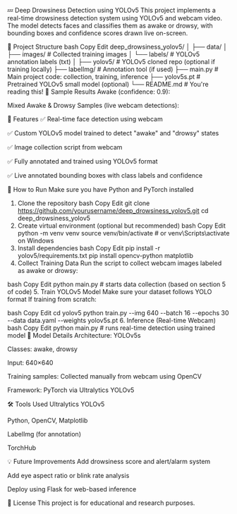 💤 Deep Drowsiness Detection using YOLOv5
This project implements a real-time drowsiness detection system using YOLOv5 and webcam video. The model detects faces and classifies them as awake or drowsy, with bounding boxes and confidence scores drawn live on-screen.


📂 Project Structure
bash
Copy
Edit
deep_drowsiness_yolov5/
│
├── data/
│   ├── images/       # Collected training images
│   └── labels/       # YOLOv5 annotation labels (txt)
│
├── yolov5/           # YOLOv5 cloned repo (optional if training locally)
├── labelImg/         # Annotation tool (if used)
├── main.py           # Main project code: collection, training, inference
├── yolov5s.pt        # Pretrained YOLOv5 small model (optional)
└── README.md         # You're reading this!
📸 Sample Results
Awake (confidence: 0.9):


Mixed Awake & Drowsy Samples (live webcam detections):


🔧 Features
✅ Real-time face detection using webcam

✅ Custom YOLOv5 model trained to detect "awake" and "drowsy" states

✅ Image collection script from webcam

✅ Fully annotated and trained using YOLOv5 format

✅ Live annotated bounding boxes with class labels and confidence

🚀 How to Run
Make sure you have Python and PyTorch installed

1. Clone the repository
bash
Copy
Edit
git clone https://github.com/yourusername/deep_drowsiness_yolov5.git
cd deep_drowsiness_yolov5
2. Create virtual environment (optional but recommended)
bash
Copy
Edit
python -m venv venv
source venv/bin/activate  # or venv\Scripts\activate on Windows
3. Install dependencies
bash
Copy
Edit
pip install -r yolov5/requirements.txt
pip install opencv-python matplotlib
4. Collect Training Data
Run the script to collect webcam images labeled as awake or drowsy:

bash
Copy
Edit
python main.py  # starts data collection (based on section 5 of code)
5. Train YOLOv5 Model
Make sure your dataset follows YOLO format
If training from scratch:

bash
Copy
Edit
cd yolov5
python train.py --img 640 --batch 16 --epochs 30 --data data.yaml --weights yolov5s.pt
6. Inference (Real-time Webcam)
bash
Copy
Edit
python main.py  # runs real-time detection using trained model
🧠 Model Details
Architecture: YOLOv5s

Classes: awake, drowsy

Input: 640×640

Training samples: Collected manually from webcam using OpenCV

Framework: PyTorch via Ultralytics YOLOv5

🛠 Tools Used
Ultralytics YOLOv5

Python, OpenCV, Matplotlib

LabelImg (for annotation)

TorchHub

💡 Future Improvements
Add drowsiness score and alert/alarm system

Add eye aspect ratio or blink rate analysis

Deploy using Flask for web-based inference

📜 License
This project is for educational and research purposes.
